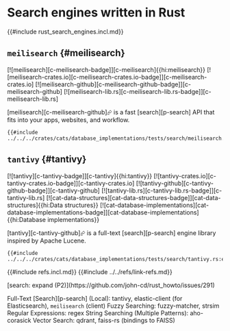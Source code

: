 # Search engines written in Rust

{{#include rust_search_engines.incl.md}}

## `meilisearch` {#meilisearch}

[![meilisearch][c-meilisearch-badge]][c-meilisearch]{{hi:meilisearch}}
[![meilisearch-crates.io][c-meilisearch-crates.io-badge]][c-meilisearch-crates.io]
[![meilisearch-github][c-meilisearch-github-badge]][c-meilisearch-github]
[![meilisearch-lib.rs][c-meilisearch-lib.rs-badge]][c-meilisearch-lib.rs]

[meilisearch][c-meilisearch-github]⮳ is a fast [search][p-search] API that fits into your apps, websites, and workflow.

```rust,editable
{{#include ../../../crates/cats/database_implementations/tests/search/meilisearch.rs:example}}
```

## `tantivy` {#tantivy}

[![tantivy][c-tantivy-badge]][c-tantivy]{{hi:tantivy}}
[![tantivy-crates.io][c-tantivy-crates.io-badge]][c-tantivy-crates.io]
[![tantivy-github][c-tantivy-github-badge]][c-tantivy-github]
[![tantivy-lib.rs][c-tantivy-lib.rs-badge]][c-tantivy-lib.rs]
[![cat-data-structures][cat-data-structures-badge]][cat-data-structures]{{hi:Data structures}}
[![cat-database-implementations][cat-database-implementations-badge]][cat-database-implementations]{{hi:Database implementations}}

[tantivy][c-tantivy-github]⮳ is a full-text [search][p-search] engine library inspired by Apache Lucene.

```rust,editable
{{#include ../../../crates/cats/database_implementations/tests/search/tantivy.rs:example}}
```

{{#include refs.incl.md}}
{{#include ../../refs/link-refs.md}}

<div class="hidden">
[search: expand (P2)](https://github.com/john-cd/rust_howto/issues/291)

Full-Text [Search][p-search] (Local): tantivy, elastic-client (for Elasticsearch), `meilisearch` (client)
Fuzzy Searching: fuzzy-matcher, strsim
Regular Expressions: regex
String Searching (Multiple Patterns): aho-corasick
Vector Search: qdrant, faiss-rs (bindings to FAISS)
</div>
